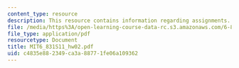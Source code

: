 ```yaml
---
content_type: resource
description: This resource contains information regarding assignments.
file: /media/https%3A/open-learning-course-data-rc.s3.amazonaws.com/6-831-user-interface-design-and-implementation-spring-2011/c4835e882349ca3a88771fe06a109362_MIT6_831S11_hw02.pdf
file_type: application/pdf
resourcetype: Document
title: MIT6_831S11_hw02.pdf
uid: c4835e88-2349-ca3a-8877-1fe06a109362
---
```

